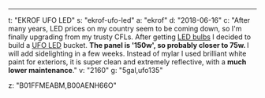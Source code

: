 ---
t: "EKROF UFO LED"
s: "ekrof-ufo-led"
a: "ekrof"
d: "2018-06-16"
c: "After many years, LED prices on my country seem to be coming down, so I'm finally upgrading from my trusty CFLs. After getting <a href='https://amzn.to/3lyKIRa'>LED bulbs</a> I decided to build a <a href='https://amzn.to/36NO5zr'>UFO LED</a> bucket.
<strong>The panel is '150w', so probably closer to 75w. </strong>I will add sidelighting in a few weeks. Instead of mylar I used brilliant white paint for exteriors, it is super clean and extremely reflective, with a <strong>much lower maintenance</strong>."
v: "2160"
g: "5gal,ufo135"

z: "B01FFMEABM,B00AENH66O"
